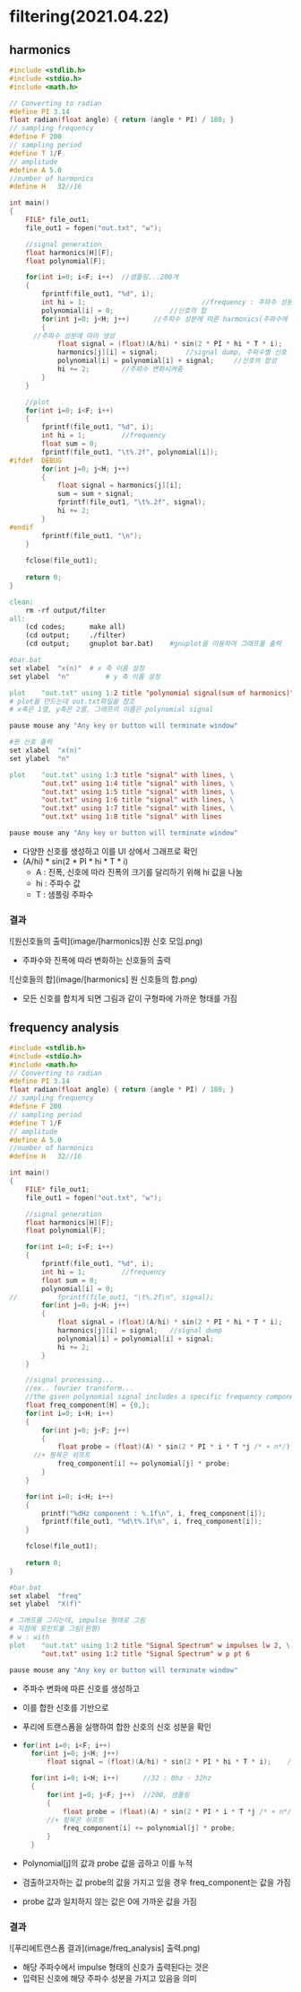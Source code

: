 # filtering(2021.04.22)

## harmonics

```c++
#include <stdlib.h>
#include <stdio.h>
#include <math.h>

// Converting to radian
#define PI 3.14
float radian(float angle) { return (angle * PI) / 180; }
// sampling frequency
#define F 200
// sampling period
#define T 1/F
// amplitude
#define A 5.0
//number of harmonics
#define H	32//16

int main()
{
	FILE* file_out1;
	file_out1 = fopen("out.txt", "w");

	//signal generation
	float harmonics[H][F];
	float polynomial[F];

	for(int i=0; i<F; i++)	//샘플링...200개
	{
		fprintf(file_out1, "%d", i);
		int hi = 1;								//frequency : 주파수 성분
		polynomial[i] = 0;				//신호의 합
		for(int j=0; j<H; j++)		//주파수 성분에 따른 harmonics(주파수에 따른 신호)
		{
      //주파수 성분에 따라 생성
			float signal = (float)(A/hi) * sin(2 * PI * hi * T * i);
			harmonics[j][i] = signal;		//signal dump, 주파수별 신호 저장
			polynomial[i] = polynomial[i] + signal;		//신호의 합성
			hi += 2;		//주파수 변화시켜줌
		}
	}

	//plot
	for(int i=0; i<F; i++)
	{
		fprintf(file_out1, "%d", i);
		int hi = 1;			//frequency
		float sum = 0;
		fprintf(file_out1, "\t%.2f", polynomial[i]);
#ifdef	DEBUG
		for(int j=0; j<H; j++)
		{
			float signal = harmonics[j][i];
			sum = sum + signal;
			fprintf(file_out1, "\t%.2f", signal);
			hi += 2;
		}
#endif
		fprintf(file_out1, "\n");
	}
	
	fclose(file_out1);
	
	return 0;
}
```

```makefile
clean:
	rm -rf output/filter
all:
	(cd codes;		make all)
	(cd output;		./filter)
	(cd output;		gnuplot bar.bat)	#gnuplot을 이용하여 그래프를 출력
```

```makefile
#bar.bat
set xlabel	"x(n)"	# x 축 이름 설정
set ylabel	"n"			# y 축 이름 설정

plot	"out.txt" using 1:2 title "polynomial signal(sum of harmonics)" with lines
# plot을 만드는데 out.txt파일을 참조
# x축은 1열, y축은 2열, 그래프의 이름은 polynomial signal

pause mouse any "Any key or button will terminate window"
```

```makefile
#원 신호 출력
set xlabel	"x(n)"
set ylabel	"n"

plot    "out.txt" using 1:3 title "signal" with lines, \
        "out.txt" using 1:4 title "signal" with lines, \
        "out.txt" using 1:5 title "signal" with lines, \
        "out.txt" using 1:6 title "signal" with lines, \
        "out.txt" using 1:7 title "signal" with lines, \
        "out.txt" using 1:8 title "signal" with lines

pause mouse any "Any key or button will terminate window"
```

- 다양한 신호를 생성하고 이를 UI 상에서 그래프로 확인
- (A/hi) * sin(2 * PI * hi * T * i)
  - A : 진폭, 신호에 따라 진폭의 크기를 달리하기 위해 hi 값을 나눔
  - hi : 주파수 값
  - T : 샘플링 주파수



### 결과

![원신호들의 출력](image/[harmonics]원 신호 모임.png)

- 주파수와 진폭에 따라 변화하는 신호들의 출력

![신호들의 합](image/[harmonics] 원 신호들의 합.png)

- 모든 신호를 합치게 되면 그림과 같이 구형파에 가까운 형태를 가짐



## frequency analysis

```c++
#include <stdlib.h>
#include <stdio.h>
#include <math.h>
// Converting to radian
#define PI 3.14
float radian(float angle) { return (angle * PI) / 180; }
// sampling frequency
#define F 200
// sampling period
#define T 1/F
// amplitude
#define A 5.0
//number of harmonics
#define H	32//16

int main()
{
	FILE* file_out1;
	file_out1 = fopen("out.txt", "w");

	//signal generation
	float harmonics[H][F];
	float polynomial[F];

	for(int i=0; i<F; i++)
	{
		fprintf(file_out1, "%d", i);
		int hi = 1;			//frequency
		float sum = 0;
		polynomial[i] = 0;
//			fprintf(file_out1, "\t%.2f\n", signal);
		for(int j=0; j<H; j++)
		{
			float signal = (float)(A/hi) * sin(2 * PI * hi * T * i);	//
			harmonics[j][i] = signal;	//signal dump
			polynomial[i] = polynomial[i] + signal;
			hi += 2;
		}
	}

	//signal processing...
	//ex.. fourier transform...
	//the given polynomial signal includes a specific frequency component...
	float freq_component[H] = {0,};
	for(int i=0; i<H; i++)
	{
		for(int j=0; j<F; j++)
		{
			float probe = (float)(A) * sin(2 * PI * i * T *j /* + n*/);	
      //+ 항목은 쉬프트
			freq_component[i] += polynomial[j] * probe;
		}
	}

	for(int i=0; i<H; i++)
	{
		printf("%dHz component : %.1f\n", i, freq_component[i]);
		fprintf(file_out1, "%d\t%.1f\n", i, freq_component[i]); 
	}

	fclose(file_out1);
	
	return 0;
}
```

```makefile
#bar.bat
set xlabel	"freq"
set ylabel	"X(f)"

# 그래프를 그리는데, impulse 형태로 그림
# 지점에 포인트를 그림(원형)
# w : with
plot	"out.txt" using 1:2 title "Signal Spectrum" w impulses lw 2, \
		"out.txt" using 1:2 title "Signal Spectrum" w p pt 6

pause mouse any "Any key or button will terminate window"
```

- 주파수 변화에 따른 신호를 생성하고

- 이를 합한 신호를 기반으로 

- 푸리에 트랜스폼을 실행하여 합한 신호의 신호 성분을 확인

- ```c++
  for(int i=0; i<F; i++)
    for(int j=0; j<H; j++)
  		float signal = (float)(A/hi) * sin(2 * PI * hi * T * i);	//
  
  	for(int i=0; i<H; i++)		//32 : 0hz - 32hz
  	{
  		for(int j=0; j<F; j++)	//200, 샘플링
  		{
  			float probe = (float)(A) * sin(2 * PI * i * T *j /* + n*/);	
        //+ 항목은 쉬프트
  			freq_component[i] += polynomial[j] * probe;
  		}
  	}
  ```

- Polynomial[j]의 값과 probe 값을 곱하고 이를 누적

- 검출하고자하는 값 probe의 값을 가지고 있을 경우 freq_component는 값을 가짐

- probe 값과 일치하지 않는 값은 0에 가까운 값을 가짐



### 결과

![푸리에트랜스폼 결과](image/freq_analysis] 출력.png)

- 해당 주파수에서 impulse 형태의 신호가 출력된다는 것은 
- 입력된 신호에 해당 주파수 성분을 가지고 있음을 의미